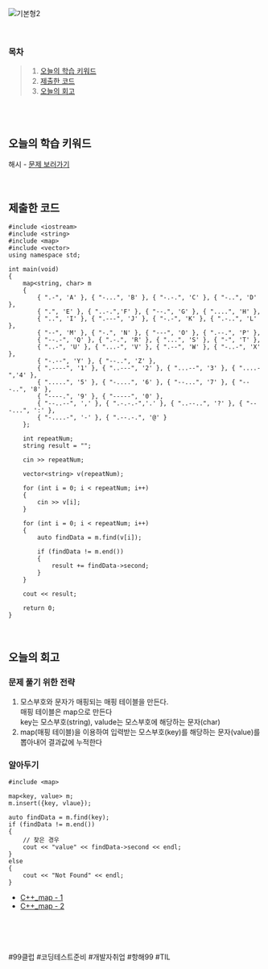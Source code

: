 ![기본형2](https://github.com/user-attachments/assets/d946db9c-ba54-4832-8b43-25e9e5055c6a)

<br>

### 목차
> 1. [오늘의 학습 키워드](#오늘의-학습-키워드)
> 2. [제출한 코드](#제출한-코드)
> 3. [오늘의 회고](#오늘의-회고)

<br><br>

## 오늘의 학습 키워드
해시 - [문제 보러가기](https://www.acmicpc.net/problem/29701)
  
<br>

## 제출한 코드
```
#include <iostream>
#include <string>
#include <map>
#include <vector>
using namespace std;

int main(void)
{
    map<string, char> m
    {
        { ".-", 'A' }, { "-...", 'B' }, { "-.-.", 'C' }, { "-..", 'D' },
        { ".", 'E' }, { "..-.",'F' }, { "--.", 'G' }, { "....", 'H' },
        { "..", 'I' }, { ".---", 'J' }, { "-.-", 'K' }, { ".-..", 'L' },
        { "--", 'M' }, { "-.", 'N' }, { "---", 'O' }, { ".--.", 'P' },
        { "--.-", 'Q' }, { ".-.", 'R' }, { "...", 'S' }, { "-", 'T' },
        { "..-", 'U' }, { "...-", 'V' }, { ".--", 'W' }, { "-..-", 'X' },
        { "-.--", 'Y' }, { "--..", 'Z' },
        { ".----", '1' }, { "..---", '2' }, { "...--", '3' }, { "....-",'4' },
        { ".....", '5' }, { "-....", '6' }, { "--...", '7' }, { "---..", '8' },
        { "----.", '9' }, { "-----", '0' },
        { "--..--", ',' }, { ".-.-.-",'.' }, { "..--..", '?' }, { "---...", ':' },
        { "-....-", '-' }, { ".--.-.", '@' }
    };

    int repeatNum;
    string result = "";

    cin >> repeatNum;

    vector<string> v(repeatNum);

    for (int i = 0; i < repeatNum; i++)
    {
        cin >> v[i];
    }

    for (int i = 0; i < repeatNum; i++)
    {
        auto findData = m.find(v[i]);

        if (findData != m.end())
        {
            result += findData->second;
        }
    }

    cout << result;
        
    return 0;
}
```

<br>

## 오늘의 회고
### 문제 풀기 위한 전략
1. 모스부호와 문자가 매핑되는 매핑 테이블을 만든다. <br>
   매핑 테이블은 map으로 만든다 <br>
   key는 모스부호(string), valude는 모스부호에 해당하는 문자(char)  <br>
3. map(매핑 테이블)을 이용하여 입력받는 모스부호(key)를 해당하는 문자(value)를 뽑아내어 결과값에 누적한다<br>

### 알아두기
```
#include <map>

map<key, value> m;
m.insert({key, vlaue});

auto findData = m.find(key);
if (findData != m.end())
{
    // 찾은 경우
    cout << "value" << findData->second << endl;
}
else
{
    cout << "Not Found" << endl;
}
```
-  [C++_map - 1](https://life-with-coding.tistory.com/305)<br>
-  [C++_map - 2](https://life-with-coding.tistory.com/305)<br>

<br>    
<br>
<br>
<br>
#99클럽 #코딩테스트준비 #개발자취업 #항해99 #TIL

